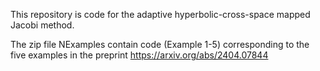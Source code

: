 This repository is code for the adaptive hyperbolic-cross-space mapped Jacobi method.

The zip file NExamples contain code (Example 1-5) corresponding to the five examples in the preprint 
https://arxiv.org/abs/2404.07844
